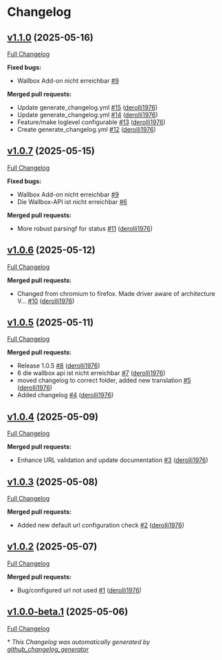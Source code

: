 # Changelog

## [v1.1.0](https://github.com/derolli1976/enpal-wallbox-addon/tree/v1.1.0) (2025-05-16)

[Full Changelog](https://github.com/derolli1976/enpal-wallbox-addon/compare/v1.0.7...v1.1.0)

**Fixed bugs:**

- Wallbox Add-on nicht erreichbar [\#9](https://github.com/derolli1976/enpal-wallbox-addon/issues/9)

**Merged pull requests:**

- Update generate\_changelog.yml [\#15](https://github.com/derolli1976/enpal-wallbox-addon/pull/15) ([derolli1976](https://github.com/derolli1976))
- Update generate\_changelog.yml [\#14](https://github.com/derolli1976/enpal-wallbox-addon/pull/14) ([derolli1976](https://github.com/derolli1976))
- Feature/make loglevel configurable [\#13](https://github.com/derolli1976/enpal-wallbox-addon/pull/13) ([derolli1976](https://github.com/derolli1976))
- Create generate\_changelog.yml [\#12](https://github.com/derolli1976/enpal-wallbox-addon/pull/12) ([derolli1976](https://github.com/derolli1976))

## [v1.0.7](https://github.com/derolli1976/enpal-wallbox-addon/tree/v1.0.7) (2025-05-15)

[Full Changelog](https://github.com/derolli1976/enpal-wallbox-addon/compare/v1.0.6...v1.0.7)

**Fixed bugs:**

- Wallbox Add-on nicht erreichbar [\#9](https://github.com/derolli1976/enpal-wallbox-addon/issues/9)
- Die Wallbox-API ist nicht erreichbar [\#6](https://github.com/derolli1976/enpal-wallbox-addon/issues/6)

**Merged pull requests:**

- More robust parsingf for status [\#11](https://github.com/derolli1976/enpal-wallbox-addon/pull/11) ([derolli1976](https://github.com/derolli1976))

## [v1.0.6](https://github.com/derolli1976/enpal-wallbox-addon/tree/v1.0.6) (2025-05-12)

[Full Changelog](https://github.com/derolli1976/enpal-wallbox-addon/compare/v1.0.5...v1.0.6)

**Merged pull requests:**

- Changed from chromium to firefox. Made driver aware of architecture V… [\#10](https://github.com/derolli1976/enpal-wallbox-addon/pull/10) ([derolli1976](https://github.com/derolli1976))

## [v1.0.5](https://github.com/derolli1976/enpal-wallbox-addon/tree/v1.0.5) (2025-05-11)

[Full Changelog](https://github.com/derolli1976/enpal-wallbox-addon/compare/v1.0.4...v1.0.5)

**Merged pull requests:**

- Release 1.0.5 [\#8](https://github.com/derolli1976/enpal-wallbox-addon/pull/8) ([derolli1976](https://github.com/derolli1976))
- 6 die wallbox api ist nicht erreichbar [\#7](https://github.com/derolli1976/enpal-wallbox-addon/pull/7) ([derolli1976](https://github.com/derolli1976))
- moved changelog to correct folder, added new translation [\#5](https://github.com/derolli1976/enpal-wallbox-addon/pull/5) ([derolli1976](https://github.com/derolli1976))
- Added changelog [\#4](https://github.com/derolli1976/enpal-wallbox-addon/pull/4) ([derolli1976](https://github.com/derolli1976))

## [v1.0.4](https://github.com/derolli1976/enpal-wallbox-addon/tree/v1.0.4) (2025-05-09)

[Full Changelog](https://github.com/derolli1976/enpal-wallbox-addon/compare/v1.0.3...v1.0.4)

**Merged pull requests:**

- Enhance URL validation and update documentation [\#3](https://github.com/derolli1976/enpal-wallbox-addon/pull/3) ([derolli1976](https://github.com/derolli1976))

## [v1.0.3](https://github.com/derolli1976/enpal-wallbox-addon/tree/v1.0.3) (2025-05-08)

[Full Changelog](https://github.com/derolli1976/enpal-wallbox-addon/compare/v1.0.2...v1.0.3)

**Merged pull requests:**

- Added new default url configuration check [\#2](https://github.com/derolli1976/enpal-wallbox-addon/pull/2) ([derolli1976](https://github.com/derolli1976))

## [v1.0.2](https://github.com/derolli1976/enpal-wallbox-addon/tree/v1.0.2) (2025-05-07)

[Full Changelog](https://github.com/derolli1976/enpal-wallbox-addon/compare/v1.0.0-beta.1...v1.0.2)

**Merged pull requests:**

- Bug/configured url not used [\#1](https://github.com/derolli1976/enpal-wallbox-addon/pull/1) ([derolli1976](https://github.com/derolli1976))

## [v1.0.0-beta.1](https://github.com/derolli1976/enpal-wallbox-addon/tree/v1.0.0-beta.1) (2025-05-06)

[Full Changelog](https://github.com/derolli1976/enpal-wallbox-addon/compare/53ec5b550c1aefb44cce7621a7d96e1cd3d56241...v1.0.0-beta.1)



\* *This Changelog was automatically generated by [github_changelog_generator](https://github.com/github-changelog-generator/github-changelog-generator)*
